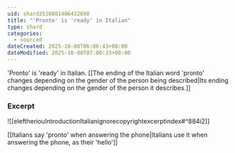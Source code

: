 ```yaml
---
uid: shard2510081406432690
title: "'Pronto' is 'ready' in Italian"
type: shard
categories:
  - sourced
dateCreated: 2025-10-08T06:06:43+00:00
dateModified: 2025-10-08T07:00:33+00:00
---
```

'Pronto' is 'ready' in Italian. [[The ending of the Italian word 'pronto' changes depending on the gender of the person being described|Its ending changes depending on the gender of the person it describes.]]
### Excerpt
![[eleftheriouIntroductionItalianignorecopyrightexcerptindex#^884i2]]

[[Italians say 'pronto' when answering the phone|Italians use it when answering the phone, as their 'hello']]

